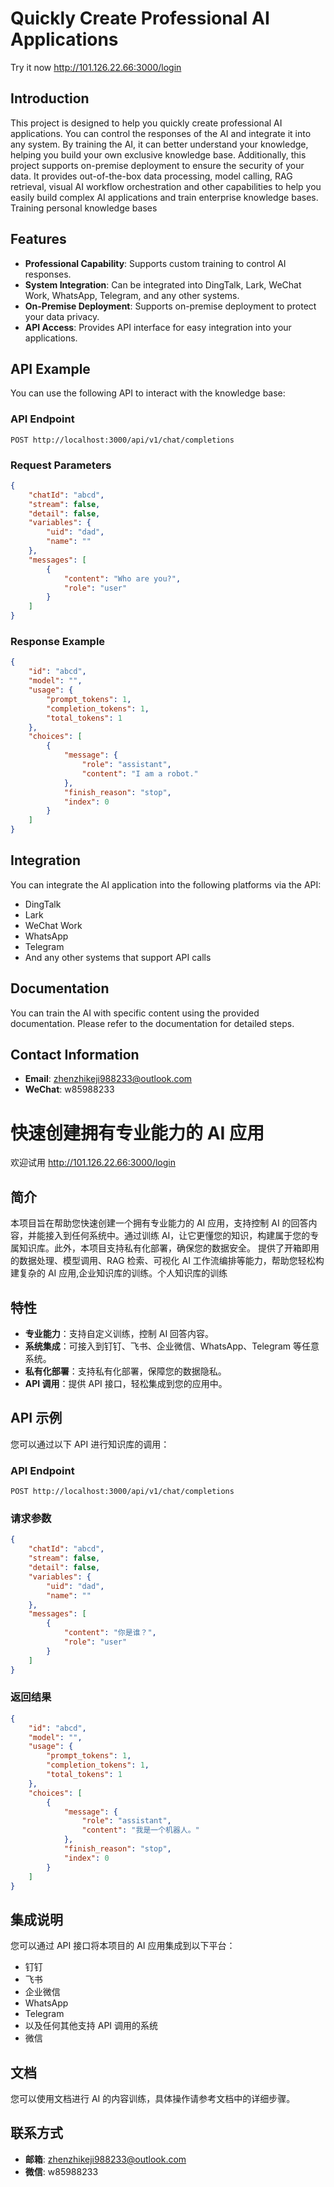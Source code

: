 

# Quickly Create Professional AI Applications

Try it now
http://101.126.22.66:3000/login

## Introduction

This project is designed to help you quickly create professional AI applications. You can control the responses of the AI and integrate it into any system. By training the AI, it can better understand your knowledge, helping you build your own exclusive knowledge base. Additionally, this project supports on-premise deployment to ensure the security of your data.
It provides out-of-the-box data processing, model calling, RAG retrieval, visual AI workflow orchestration and other capabilities to help you easily build complex AI applications and train enterprise knowledge bases. Training personal knowledge bases

## Features

- **Professional Capability**: Supports custom training to control AI responses.
- **System Integration**: Can be integrated into DingTalk, Lark, WeChat Work, WhatsApp, Telegram, and any other systems.
- **On-Premise Deployment**: Supports on-premise deployment to protect your data privacy.
- **API Access**: Provides API interface for easy integration into your applications.

## API Example

You can use the following API to interact with the knowledge base:

### API Endpoint

`POST http://localhost:3000/api/v1/chat/completions`

### Request Parameters

```json
{
    "chatId": "abcd",
    "stream": false,
    "detail": false,
    "variables": {
        "uid": "dad",
        "name": ""
    },
    "messages": [
        {
            "content": "Who are you?",
            "role": "user"
        }
    ]
}
```

### Response Example

```json
{
    "id": "abcd",
    "model": "",
    "usage": {
        "prompt_tokens": 1,
        "completion_tokens": 1,
        "total_tokens": 1
    },
    "choices": [
        {
            "message": {
                "role": "assistant",
                "content": "I am a robot."
            },
            "finish_reason": "stop",
            "index": 0
        }
    ]
}
```

## Integration

You can integrate the AI application into the following platforms via the API:

- DingTalk
- Lark
- WeChat Work
- WhatsApp
- Telegram
- And any other systems that support API calls

## Documentation

You can train the AI with specific content using the provided documentation. Please refer to the documentation for detailed steps.

## Contact Information

- **Email**: zhenzhikeji988233@outlook.com
- **WeChat**: w85988233



# 快速创建拥有专业能力的 AI 应用

欢迎试用
http://101.126.22.66:3000/login

## 简介

本项目旨在帮助您快速创建一个拥有专业能力的 AI 应用，支持控制 AI 的回答内容，并能接入到任何系统中。通过训练 AI，让它更懂您的知识，构建属于您的专属知识库。此外，本项目支持私有化部署，确保您的数据安全。
提供了开箱即用的数据处理、模型调用、RAG 检索、可视化 AI 工作流编排等能力，帮助您轻松构建复杂的 AI 应用,企业知识库的训练。个人知识库的训练

## 特性

- **专业能力**：支持自定义训练，控制 AI 回答内容。
- **系统集成**：可接入到钉钉、飞书、企业微信、WhatsApp、Telegram 等任意系统。
- **私有化部署**：支持私有化部署，保障您的数据隐私。
- **API 调用**：提供 API 接口，轻松集成到您的应用中。

## API 示例

您可以通过以下 API 进行知识库的调用：

### API Endpoint

`POST http://localhost:3000/api/v1/chat/completions`

### 请求参数

```json
{
    "chatId": "abcd",
    "stream": false,
    "detail": false,
    "variables": {
        "uid": "dad",
        "name": ""
    },
    "messages": [
        {
            "content": "你是谁？",
            "role": "user"
        }
    ]
}
```

### 返回结果

```json
{
    "id": "abcd",
    "model": "",
    "usage": {
        "prompt_tokens": 1,
        "completion_tokens": 1,
        "total_tokens": 1
    },
    "choices": [
        {
            "message": {
                "role": "assistant",
                "content": "我是一个机器人。"
            },
            "finish_reason": "stop",
            "index": 0
        }
    ]
}
```

## 集成说明

您可以通过 API 接口将本项目的 AI 应用集成到以下平台：

- 钉钉
- 飞书
- 企业微信
- WhatsApp
- Telegram
- 以及任何其他支持 API 调用的系统
- 微信

## 文档

您可以使用文档进行 AI 的内容训练，具体操作请参考文档中的详细步骤。

## 联系方式

- **邮箱**: zhenzhikeji988233@outlook.com
- **微信**: w85988233
